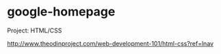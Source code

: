 # google-homepage

Project: HTML/CSS


http://www.theodinproject.com/web-development-101/html-css?ref=lnav

